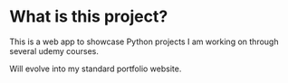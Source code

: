 # What is this project?
This is a web app to showcase Python projects I am working on through
several udemy courses. 

Will evolve into my standard portfolio website.
